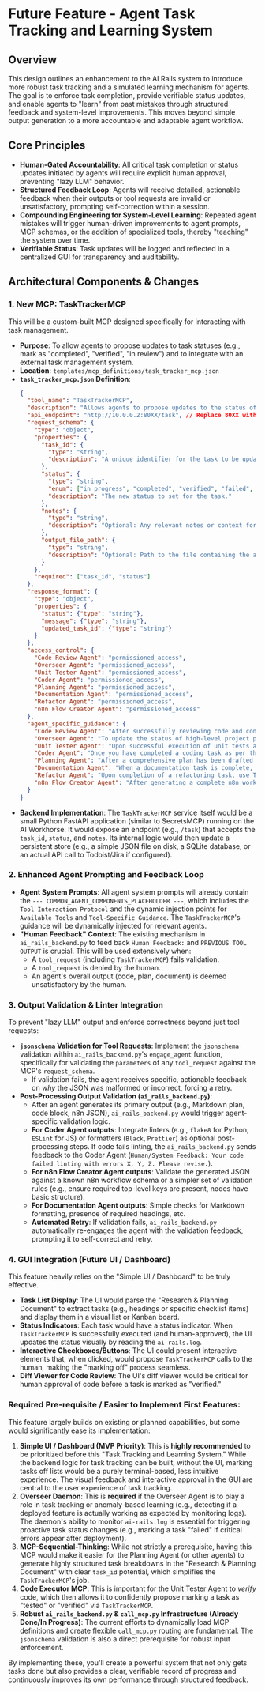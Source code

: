 # Future Feature - Agent Task Tracking and Learning System

## Overview

This design outlines an enhancement to the AI Rails system to introduce more robust task tracking and a simulated learning mechanism for agents. The goal is to enforce task completion, provide verifiable status updates, and enable agents to "learn" from past mistakes through structured feedback and system-level improvements. This moves beyond simple output generation to a more accountable and adaptable agent workflow.

## Core Principles

* **Human-Gated Accountability**: All critical task completion or status updates initiated by agents will require explicit human approval, preventing "lazy LLM" behavior.
* **Structured Feedback Loop**: Agents will receive detailed, actionable feedback when their outputs or tool requests are invalid or unsatisfactory, prompting self-correction within a session.
* **Compounding Engineering for System-Level Learning**: Repeated agent mistakes will trigger human-driven improvements to agent prompts, MCP schemas, or the addition of specialized tools, thereby "teaching" the system over time.
* **Verifiable Status**: Task updates will be logged and reflected in a centralized GUI for transparency and auditability.

## Architectural Components & Changes

### 1. New MCP: TaskTrackerMCP

This will be a custom-built MCP designed specifically for interacting with task management.

* **Purpose**: To allow agents to propose updates to task statuses (e.g., mark as "completed", "verified", "in review") and to integrate with an external task management system.
* **Location**: `templates/mcp_definitions/task_tracker_mcp.json`
* **`task_tracker_mcp.json` Definition**:
    ```json
    {
      "tool_name": "TaskTrackerMCP",
      "description": "Allows agents to propose updates to the status of tasks defined in the Research & Planning Document or external task trackers. Requires human approval for all status changes.",
      "api_endpoint": "http://10.0.0.2:80XX/task", // Replace 80XX with a unique port
      "request_schema": {
        "type": "object",
        "properties": {
          "task_id": {
            "type": "string",
            "description": "A unique identifier for the task to be updated (e.g., a section heading from the plan, or an external ticket ID)."
          },
          "status": {
            "type": "string",
            "enum": ["in_progress", "completed", "verified", "failed", "blocked", "awaiting_review"],
            "description": "The new status to set for the task."
          },
          "notes": {
            "type": "string",
            "description": "Optional: Any relevant notes or context for the status update."
          },
          "output_file_path": {
            "type": "string",
            "description": "Optional: Path to the file containing the agent's output related to this task (e.g., generated code, test report)."
          }
        },
        "required": ["task_id", "status"]
      },
      "response_format": {
        "type": "object",
        "properties": {
          "status": {"type": "string"},
          "message": {"type": "string"},
          "updated_task_id": {"type": "string"}
        }
      },
      "access_control": {
        "Code Review Agent": "permissioned_access",
        "Overseer Agent": "permissioned_access",
        "Unit Tester Agent": "permissioned_access",
        "Coder Agent": "permissioned_access",
        "Planning Agent": "permissioned_access",
        "Documentation Agent": "permissioned_access",
        "Refactor Agent": "permissioned_access",
        "n8n Flow Creator Agent": "permissioned_access"
      },
      "agent_specific_guidance": {
        "Code Review Agent": "After successfully reviewing code and confirming its quality/security, or after verifying tests, use TaskTrackerMCP to mark the corresponding task as 'verified' or 'awaiting_review'. Provide the 'task_id' and relevant 'notes'. This action requires human approval.",
        "Overseer Agent": "To update the status of high-level project phases or aggregated sub-tasks, use TaskTrackerMCP. You may mark tasks as 'completed' or 'failed' based on your monitoring, but remember this requires human approval.",
        "Unit Tester Agent": "Upon successful execution of unit tests and validation of code, use TaskTrackerMCP to mark the corresponding code implementation task as 'tested' or 'awaiting_review' for further human inspection. This requires human approval.",
        "Coder Agent": "Once you have completed a coding task as per the plan and generated your output, use TaskTrackerMCP to mark the task as 'awaiting_review'. Include the 'output_file_path' to your generated code. This action requires human approval.",
        "Planning Agent": "After a comprehensive plan has been drafted and is ready for human review, you may propose marking the planning phase as 'awaiting_review' using TaskTrackerMCP. This requires human approval.",
        "Documentation Agent": "When a documentation task is complete, use TaskTrackerMCP to mark it as 'completed' and provide the 'output_file_path' to the generated documentation. This requires human approval.",
        "Refactor Agent": "Upon completion of a refactoring task, use TaskTrackerMCP to mark the task as 'awaiting_review', indicating it's ready for human inspection and potential testing. This requires human approval.",
        "n8n Flow Creator Agent": "After generating a complete n8n workflow JSON, use TaskTrackerMCP to mark the workflow creation task as 'awaiting_review', providing the 'output_file_path' to the JSON. This requires human approval."
      }
    }
    ```
* **Backend Implementation**: The `TaskTrackerMCP` service itself would be a small Python FastAPI application (similar to SecretsMCP) running on the AI Workhorse. It would expose an endpoint (e.g., `/task`) that accepts the `task_id`, `status`, and `notes`. Its internal logic would then update a persistent store (e.g., a simple JSON file on disk, a SQLite database, or an actual API call to Todoist/Jira if configured).

### 2. Enhanced Agent Prompting and Feedback Loop

* **Agent System Prompts**: All agent system prompts will already contain the `--- COMMON_AGENT_COMPONENTS_PLACEHOLDER ---`, which includes the `Tool Interaction Protocol` and the dynamic injection points for `Available Tools` and `Tool-Specific Guidance`. The `TaskTrackerMCP`'s guidance will be dynamically injected for relevant agents.
* **"Human Feedback" Context**: The existing mechanism in `ai_rails_backend.py` to feed back `Human Feedback:` and `PREVIOUS TOOL OUTPUT` is crucial. This will be used extensively when:
    * A `tool_request` (including `TaskTrackerMCP`) fails validation.
    * A `tool_request` is denied by the human.
    * An agent's overall output (code, plan, document) is deemed unsatisfactory by the human.

### 3. Output Validation & Linter Integration

To prevent "lazy LLM" output and enforce correctness beyond just tool requests:

* **`jsonschema` Validation for Tool Requests**: Implement the `jsonschema` validation within `ai_rails_backend.py`'s `engage_agent` function, specifically for validating the `parameters` of any `tool_request` against the MCP's `request_schema`.
    * If validation fails, the agent receives specific, actionable feedback on *why* the JSON was malformed or incorrect, forcing a retry.
* **Post-Processing Output Validation (`ai_rails_backend.py`)**:
    * After an agent generates its primary output (e.g., Markdown plan, code block, n8n JSON), `ai_rails_backend.py` would trigger agent-specific validation logic.
    * **For Coder Agent outputs**: Integrate linters (e.g., `flake8` for Python, `ESLint` for JS) or formatters (`Black`, `Prettier`) as optional post-processing steps. If code fails linting, the `ai_rails_backend.py` sends feedback to the Coder Agent (`Human/System Feedback: Your code failed linting with errors X, Y, Z. Please revise.`).
    * **For n8n Flow Creator Agent outputs**: Validate the generated JSON against a known n8n workflow schema or a simpler set of validation rules (e.g., ensure required top-level keys are present, nodes have basic structure).
    * **For Documentation Agent outputs**: Simple checks for Markdown formatting, presence of required headings, etc.
    * **Automated Retry**: If validation fails, `ai_rails_backend.py` automatically re-engages the agent with the validation feedback, prompting it to self-correct and retry.

### 4. GUI Integration (Future UI / Dashboard)

This feature heavily relies on the "Simple UI / Dashboard" to be truly effective.

* **Task List Display**: The UI would parse the "Research & Planning Document" to extract tasks (e.g., headings or specific checklist items) and display them in a visual list or Kanban board.
* **Status Indicators**: Each task would have a status indicator. When `TaskTrackerMCP` is successfully executed (and human-approved), the UI updates the status visually by reading the `ai-rails.log`.
* **Interactive Checkboxes/Buttons**: The UI could present interactive elements that, when clicked, would propose `TaskTrackerMCP` calls to the human, making the "marking off" process seamless.
* **Diff Viewer for Code Review**: The UI's diff viewer would be critical for human approval of code before a task is marked as "verified."

### Required Pre-requisite / Easier to Implement First Features:

This feature largely builds on existing or planned capabilities, but some would significantly ease its implementation:

1.  **Simple UI / Dashboard (MVP Priority)**: This is **highly recommended** to be prioritized before this "Task Tracking and Learning System." While the backend logic for task tracking can be built, without the UI, marking tasks off lists would be a purely terminal-based, less intuitive experience. The visual feedback and interactive approval in the GUI are central to the user experience of task tracking.
2.  **Overseer Daemon**: This is **required** if the Overseer Agent is to play a role in task tracking or anomaly-based learning (e.g., detecting if a deployed feature is actually working as expected by monitoring logs). The daemon's ability to monitor `ai-rails.log` is essential for triggering proactive task status changes (e.g., marking a task "failed" if critical errors appear after deployment).
3.  **MCP-Sequential-Thinking**: While not strictly a prerequisite, having this MCP would make it easier for the Planning Agent (or other agents) to generate highly structured task breakdowns in the "Research & Planning Document" with clear `task_id` potential, which simplifies the `TaskTrackerMCP`'s job.
4.  **Code Executor MCP**: This is important for the Unit Tester Agent to *verify* code, which then allows it to confidently propose marking a task as "tested" or "verified" via `TaskTrackerMCP`.
5.  **Robust `ai_rails_backend.py` & `call_mcp.py` Infrastructure (Already Done/In Progress)**: The current efforts to dynamically load MCP definitions and create flexible `call_mcp.py` routing are fundamental. The `jsonschema` validation is also a direct prerequisite for robust input enforcement.

By implementing these, you'll create a powerful system that not only gets tasks done but also provides a clear, verifiable record of progress and continuously improves its own performance through structured feedback.